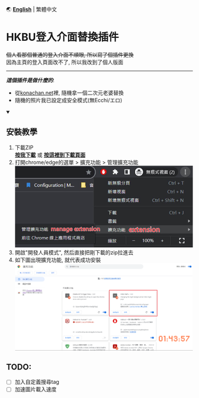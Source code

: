 🌏 **[English](README.md)** | 繁體中文

# HKBU登入介面替換插件

~~個人看那個普通的登入介面不順眼, 所以寫了個插件更換~~ \
因為主頁的登入頁面改不了, 所以我改到了個人版面

---
_**這個插件是做什麼的**_: 
- 從[konachan.net](https://konachan.net/post)裡, 隨機拿一個二次元老婆替換
- 隨機的照片我已設定成安全模式(無Ecchi/エロ)

<details open>
<summary><h2>安裝教學</h2></summary>

1. 下載ZIP \
[**按我下載**](https://github.com/thc282/HKBUWaifuLoginBg/releases/download/v1.0.2/HKBUAnimeBg.zip) 或 [**按這裡到下載頁面**](https://github.com/thc282/HKBUWaifuLoginBg/releases)
2. 打開chrome/edge的選單 > 擴充功能 > 管理擴充功能
![Guide2](src/Guide2.jpeg)
3. 開啟"開發人員模式", 然后直接把剛下載的zip拉進去
4. 如下圖出現擴充功能, 就代表成功安裝
![Guide5](src/Guide5.jpeg)

</details>

TODO:
---
- [ ] 加入自定義搜尋tag
- [ ] 加速圖片載入速度
